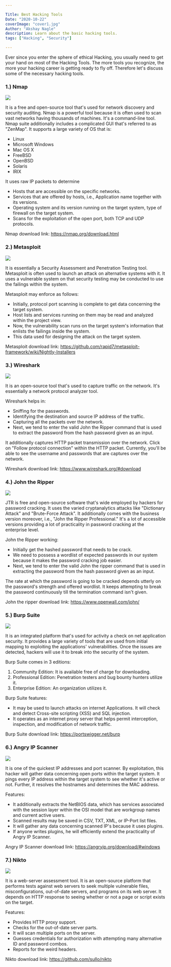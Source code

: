 ```yaml
---

Title: Best Hacking Tools
Date: "2020-10-22"
coverImage: "cover1.jpg"
Author: "Akshay Nagle"
description: Learn about the basic hacking tools.
tags: ["Hacking", "Security"]

---
```

Ever since you enter the sphere of ethical Hacking, you usually need to get your hand on most of the Hacking Tools. The more tools you recognize, the more your hacking career is getting ready to fly off. Therefore let's discuss some of the necessary hacking tools.
			

### 1.) Nmap
  ![](nmap.jpg)
			

It is a free and open-source tool that's used for network discovery and security auditing.
Nmap is a powerful tool because it is often used to scan vast networks having thousands of machines. It's a command-line tool. Nmap suite additionally includes a complicated GUI that's referred to as "ZenMap".
It supports a large variety of OS that is:
  * Linux
  * Microsoft Windows
  * Mac OS X
  * FreeBSD
  * OpenBSD
  * Solaris
  * IRIX
			

It uses raw IP packets to determine 
  * Hosts that are accessible on the specific networks. 
  * Services that are offered by hosts, i.e., Application name together with its versions.
  * Operating system and its version running on the target system, type of firewall on the target system.
  * Scans for the exploitation of the open port, both TCP and UDP protocols.
			

Nmap download link:
https://nmap.org/download.html
			

### 2.) Metasploit
![](metasploit_logo.png)
			

It is essentially a Security Assessment and Penetration Testing tool. Metasploit is often used to launch an attack on alternative systems with it.
It uses a vulnerable system on that security testing may be conducted to use the failings within the system.
			

Metasploit may enforce as follows:
  * Initially, protocol port scanning is complete to get data concerning the target system.
  * Host lists and services running on them may be read and analyzed within the project view. 
  * Now, the vulnerability scan runs on the target system's information that enlists the failings inside the system.
  * This data used for designing the attack on the target system.
			

Metasploit download link:
    https://github.com/rapid7/metasploit-framework/wiki/Nightly-Installers
			

### 3.) Wireshark
  ![](Wireshark_Logo.png)
			

It is an open-source tool that's used to capture traffic on the network. It's essentially a network protocol analyzer tool.
			

Wireshark helps in:
  * Sniffing for the passwords.
  * Identifying the destination and source IP address of the traffic. 
  * Capturing all the packets over the network.
  * Next, we tend to enter the valid John the Ripper command that is used to extract the password from the hash password given as an input.
			

It additionally captures HTTP packet transmission over the network. Click on "Follow protocol connection" within the HTTP packet. Currently, you'll be able to see the username and passwords that are captures over the network.
			

Wireshark download link:
  https://www.wireshark.org/#download
			

### 4.) John the Ripper
  ![](John-The-Ripper.png)
			

JTR is free and open-source software that's wide employed by hackers for password cracking. It uses the varied cryptanalytics attacks like "Dictionary Attack" and "Brute-Force Attack".
It additionally comes with the business version moreover, i.e., "John the Ripper Professional." It's a lot of accessible versions providing a lot of practicality in password cracking at the enterprise level.
			

John the Ripper working:
  * Initially get the hashed password that needs to be crack.
  * We need to possess a wordlist of expected passwords in our system because it makes the password cracking job easier.
  * Next, we tend to enter the valid John the ripper command that is used in extracting the password from the hash password given as an input.
			

The rate at which the password is going to be cracked depends utterly on the password's strength and offered wordlist. It keeps attempting to break the password continuously till the termination command isn't given.
			

John the ripper download link:
https://www.openwall.com/john/
			

### 5.) Burp Suite
  ![](burpsuite.png)
			

It is an integrated platform that's used for activity a check on net application security.
It provides a large variety of tools that are used from initial mapping to exploiting the applications' vulnerabilities. Once the issues are detected, hackers will use it to break into the security of the system. 
			

Burp Suite comes in 3 editions:
  1. Community Edition: It is available free of charge for downloading.
  2. Professional Edition: Penetration testers and bug bounty hunters utilize it.
  3. Enterprise Edition: An organization utilizes it.
			

Burp Suite features:
  * It may be used to launch attacks on internet Applications. It will check and detect Cross-site scripting (XSS) and SQL injection.
  * It operates as an internet proxy server that helps permit interception, inspection, and modification of network traffic.
			

Burp Suite download link:
https://portswigger.net/burp
			

### 6.) Angry IP Scanner
  ![](angryipscanner.jpg)
			

It is one of the quickest IP addresses and port scanner. By exploitation, this hacker will gather data concerning open ports within the target system.
It pings every IP address within the target system to see whether it's active or not. Further, it resolves the hostnames and determines the MAC address.
			

Features:
  * It additionally extracts the NetBIOS data, which has services associated with the session layer within the OSI model that are workgroup names and current active users.
  * Scanned results may be saved in CSV, TXT, XML, or IP-Port list files.
  * It will gather any data concerning scanned IP's because it uses plugins.
  * If anyone writes plugins, he will efficiently extend the practicality of Angry IP Scanner.
			

Angry IP Scanner download link:
  https://angryip.org/download/#windows
			

### 7.) Nikto
![](NIKTO-Scanner.png)
			

It is a web-server assessment tool. It is an open-source platform that performs tests against web servers to seek multiple vulnerable files, misconfigurations, out-of-date servers, and programs on its web server.
It depends on HTTP response to seeing whether or not a page or script exists on the target.
			

Features:
  * Provides HTTP proxy support.
  * Checks for the out-of-date server parts.
  * It will scan multiple ports on the server.
  * Guesses credentials for authorization with attempting many alternative ID and password combos.
  * Reports for the weird headers.
			

Nikto download link:
https://github.com/sullo/nikto
